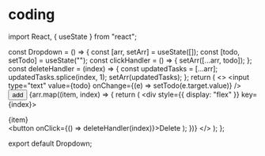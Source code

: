 # coding
import React, { useState } from "react";

const Dropdown = () => {
  const [arr, setArr] = useState([]);
  const [todo, setTodo] = useState("");
  const clickHandler = () => {
    setArr([...arr, todo]);
  };
  const deleteHandler = (index) => {
    const updatedTasks = [...arr];
    updatedTasks.splice(index, 1);
    setArr(updatedTasks);
  };
  return (
    <>
      <input
        type="text"
        value={todo}
        onChange={(e) => setTodo(e.target.value)}
      />
      <button onClick={clickHandler}>add </button>
      {arr.map((item, index) => {
        return (
          <div style={{ display: "flex" }} key={index}>
            <div>{item}</div>
            <button onClick={() => deleteHandler(index)}>Delete</button>
          </div>
        );
      })}
    </>
  );
};

export default Dropdown;
